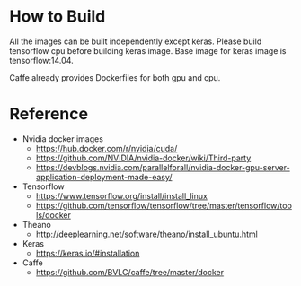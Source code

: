 How to Build
============

All the images can be built independently except keras. Please build tensorflow cpu
before building keras image. Base image for keras image is tensorflow:14.04.


Caffe already provides Dockerfiles for both gpu and cpu.

Reference
=========
 * Nvidia docker images
   + https://hub.docker.com/r/nvidia/cuda/
   + https://github.com/NVIDIA/nvidia-docker/wiki/Third-party
   + https://devblogs.nvidia.com/parallelforall/nvidia-docker-gpu-server-application-deployment-made-easy/
 * Tensorflow
   + https://www.tensorflow.org/install/install_linux  
   + https://github.com/tensorflow/tensorflow/tree/master/tensorflow/tools/docker
 * Theano
   + http://deeplearning.net/software/theano/install_ubuntu.html
 * Keras
   + https://keras.io/#installation
 * Caffe
   + https://github.com/BVLC/caffe/tree/master/docker
